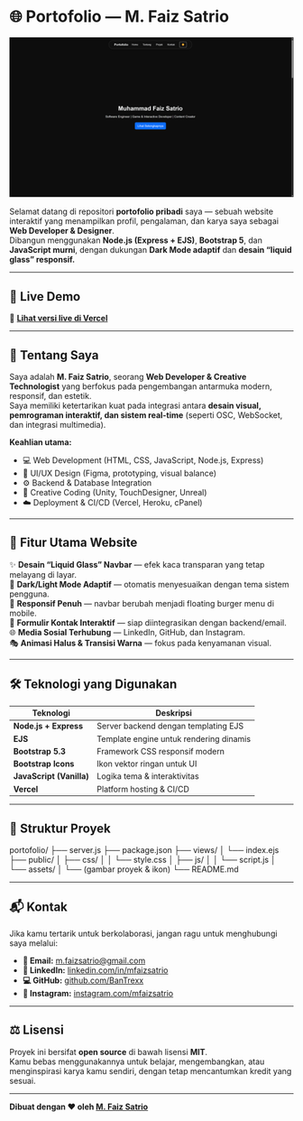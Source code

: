 # 🌐 Portofolio — M. Faiz Satrio

![Preview](./new_preview.png)

Selamat datang di repositori **portofolio pribadi** saya — sebuah website interaktif yang menampilkan profil, pengalaman, dan karya saya sebagai **Web Developer & Designer**.  
Dibangun menggunakan **Node.js (Express + EJS)**, **Bootstrap 5**, dan **JavaScript murni**, dengan dukungan **Dark Mode adaptif** dan **desain “liquid glass” responsif.**

---

## 🚀 Live Demo

🔗 **[Lihat versi live di Vercel](https://mfaizsatrio-portofolio.vercel.app/)**

---

## 💼 Tentang Saya

Saya adalah **M. Faiz Satrio**, seorang **Web Developer & Creative Technologist** yang berfokus pada pengembangan antarmuka modern, responsif, dan estetik.  
Saya memiliki ketertarikan kuat pada integrasi antara **desain visual, pemrograman interaktif, dan sistem real-time** (seperti OSC, WebSocket, dan integrasi multimedia).

**Keahlian utama:**

- 💻 Web Development (HTML, CSS, JavaScript, Node.js, Express)
- 🎨 UI/UX Design (Figma, prototyping, visual balance)
- ⚙️ Backend & Database Integration
- 🧩 Creative Coding (Unity, TouchDesigner, Unreal)
- ☁️ Deployment & CI/CD (Vercel, Heroku, cPanel)

---

## 🧩 Fitur Utama Website

✨ **Desain “Liquid Glass” Navbar** — efek kaca transparan yang tetap melayang di layar.  
🌙 **Dark/Light Mode Adaptif** — otomatis menyesuaikan dengan tema sistem pengguna.  
📱 **Responsif Penuh** — navbar berubah menjadi floating burger menu di mobile.  
💬 **Formulir Kontak Interaktif** — siap diintegrasikan dengan backend/email.  
🌐 **Media Sosial Terhubung** — LinkedIn, GitHub, dan Instagram.  
🎭 **Animasi Halus & Transisi Warna** — fokus pada kenyamanan visual.

---

## 🛠️ Teknologi yang Digunakan

| Teknologi                | Deskripsi                               |
| ------------------------ | --------------------------------------- |
| **Node.js + Express**    | Server backend dengan templating EJS    |
| **EJS**                  | Template engine untuk rendering dinamis |
| **Bootstrap 5.3**        | Framework CSS responsif modern          |
| **Bootstrap Icons**      | Ikon vektor ringan untuk UI             |
| **JavaScript (Vanilla)** | Logika tema & interaktivitas            |
| **Vercel**               | Platform hosting & CI/CD                |

---

## 📂 Struktur Proyek

portofolio/
├── server.js
├── package.json
├── views/
│ └── index.ejs
├── public/
│ ├── css/
│ │ └── style.css
│ ├── js/
│ │ └── script.js
│ └── assets/
│ └── (gambar proyek & ikon)
└── README.md

---

## 📬 Kontak

Jika kamu tertarik untuk berkolaborasi, jangan ragu untuk menghubungi saya melalui:

- **📧 Email:** m.faizsatrio@gmail.com
- **💼 LinkedIn:** [linkedin.com/in/mfaizsatrio](https://www.linkedin.com/in/mfaizsatrio)
- **💻 GitHub:** [github.com/BanTrexx](https://github.com/BanTrexx)
- **📸 Instagram:** [instagram.com/mfaizsatrio](https://instagram.com/mfaizsatrio)

---

## ⚖️ Lisensi

Proyek ini bersifat **open source** di bawah lisensi **MIT**.  
Kamu bebas menggunakannya untuk belajar, mengembangkan, atau menginspirasi karya kamu sendiri, dengan tetap mencantumkan kredit yang sesuai.

---

**Dibuat dengan ❤️ oleh [M. Faiz Satrio](https://mfaizsatrio-portofolio.vercel.app/)**
